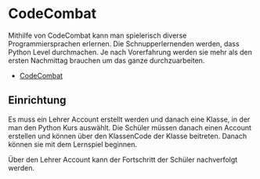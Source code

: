 # CodeCombat

Mithilfe von CodeCombat kann man spielerisch diverse Programmiersprachen erlernen. Die Schnupperlernenden werden, dass Python Level durchmachen. Je nach Vorerfahrung werden sie mehr als den ersten Nachmittag brauchen um das ganze durchzuarbeiten.

- [CodeCombat](https://codecombat.com/)

## Einrichtung

Es muss ein Lehrer Account erstellt werden und danach eine Klasse, in der man den Python Kurs auswählt. Die Schüler müssen danach einen Account erstellen und können über den KlassenCode der Klasse beitreten. Danach können sie mit dem Lernspiel beginnen.

Über den Lehrer Account kann der Fortschritt der Schüler nachverfolgt werden.
